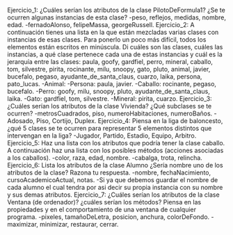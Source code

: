 Ejercicio_1: ¿Cuáles serían los atributos de la clase PilotoDeFormula1? ¿Se te ocurren algunas instancias de esta clase?
	-peso, reflejos, medidas, nombre, edad.
	-fernadoAlonso, felipeMassa, georgeRussell.
Ejercicio_2: A continuación tienes una lista en la que están mezcladas varias clases con instancias de esas clases. Para ponerlo un poco más difícil, todos los elementos
						están escritos en minúscula. Di cuáles son las clases, cuáles las instancias, a qué clase pertenece cada una de estas instancias y cuál es la jerarquía
						entre las clases: paula, goofy, gardfiel, perro, mineral, caballo, tom, silvestre, pirita, rocinante, milu, snoopy, gato, pluto, animal, javier, bucefalo, pegaso,
						ayudante_de_santa_claus, cuarzo, laika, persona, pato_lucas.
	-Animal: 
		-Persona: paula, javier.
		-Caballo: rocinante, pegaso, bucefalo.
		-Perro: goofy, milu, snoopy, pluto, ayudante_de_santa_claus, laika.
		-Gato: gardfiel, tom, silvestre.
	-Mineral: pirita, cuarzo.
Ejercicio_3: ¿Cuáles serían los atributos de la clase Vivienda? ¿Qué subclases se te ocurren?
	-metrosCuadrados, piso, numeroHabitaciones, numeroBaños.
	-Adosado, Piso, Cortijo, Duplex.
Ejercicio_4: Piensa en la liga de baloncesto, ¿qué 5 clases se te ocurren para representar 5 elementos distintos que intervengan en la liga?
	-Jugador, Partido, Estadio, Equipo, Arbitro.
Ejercicio_5: Haz una lista con los atributos que podría tener la clase caballo. A continuación haz una lista con los posibles métodos (acciones asociadas a los caballos).
	-color, raza, edad, nombre.
	-cabalga, trota, relincha.
Ejercicio_6: Lista los atributos de la clase Alumno ¿Sería nombre uno de los atributos de la clase? Razona tu respuesta. 
	-nombre, fechaNacimiento, cursoAcademicoActual, notas.
	-Si ya que debemos guardar el nombre de cada alumno el cual tendra por asi decir su propia instancia con su nombre y sus demas atributos.
Ejercicio_7: ¿Cuáles serían los atributos de la clase Ventana (de ordenador)? ¿cuáles serían los métodos? Piensa en las propiedades y en el comportamiento de una ventana de cualquier programa.
	-pixeles, tamañoDeLetra, posicion, anchura, colorDeFondo.
	-maximizar, minimizar, restaurar, cerrar.